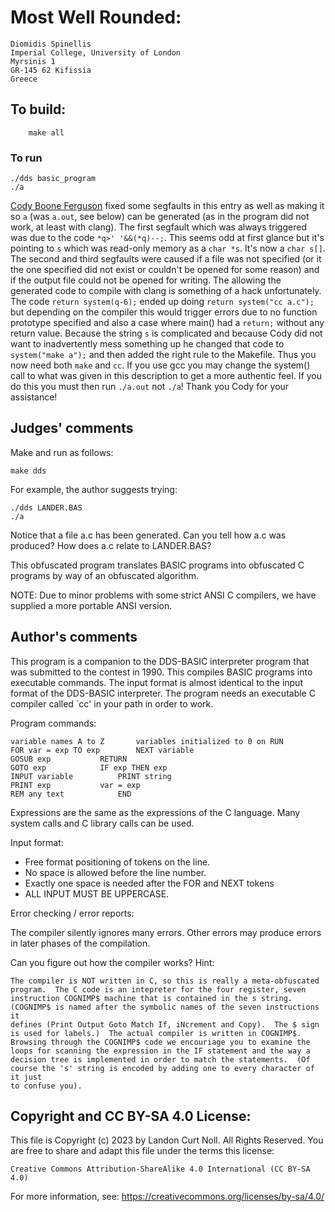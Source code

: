 # Most Well Rounded:

	Diomidis Spinellis
	Imperial College, University of London
	Myrsinis 1
	GR-145 62 Kifissia
	Greece


## To build:

        make all

### To run

	./dds basic_program
	./a

[Cody Boone Ferguson](/winners.html#Cody_Boone_Ferguson) fixed some segfaults in
this entry as well as making it so `a` (was `a.out`, see below) can be generated
(as in the program did not work, at least with clang). The first segfault which
was always triggered was due to the code `*q>' '&&(*q)--;`. This seems odd at
first glance but it's pointing to `s` which was read-only memory as a `char *s`.
It's now a `char s[]`. The second and third segfaults were caused if a file was
not specified (or it the one specified did not exist or couldn't be opened for
some reason) and if the output file could not be opened for writing. The
allowing the generated code to compile with clang is something of a hack
unfortunately. The code `return system(q-6);` ended up doing `return system("cc
a.c");` but depending on the compiler this would trigger errors due to no
function prototype specified and also a case where main() had a `return;`
without any return value. Because the string `s` is complicated and because Cody
did not want to inadvertently mess something up he changed that code to
`system("make a");` and then added the right rule to the Makefile. Thus you now
need both `make` and `cc`. If you use gcc you may change the system() call to
what was given in this description to get a more authentic feel. If you do this
you must then run `./a.out` not `./a`!  Thank you Cody for your assistance!


## Judges' comments

Make and run as follows:
    
	make dds

For example, the author suggests trying:
     
	./dds LANDER.BAS
	./a

Notice that a file a.c has been generated.  Can you tell how a.c was
produced?  How does a.c relate to LANDER.BAS?

This obfuscated program translates BASIC programs into obfuscated
C programs by way of an obfuscated algorithm.

NOTE: Due to minor problems with some strict ANSI C compilers, we 
have supplied a more portable ANSI version.


## Author's comments

This program is a companion to the DDS-BASIC interpreter program that
was submitted to the contest in 1990.  This compiles BASIC programs into
executable commands.  The input format is almost identical to the input
format of the DDS-BASIC interpreter.  The program needs an executable C
compiler called `cc' in your path in order to work.

Program commands:

	variable names A to Z		variables initialized to 0 on RUN
	FOR var = exp TO exp		NEXT variable
	GOSUB exp			RETURN
	GOTO exp			IF exp THEN exp
	INPUT variable			PRINT string
	PRINT exp			var = exp
	REM any text			END

Expressions are the same as the expressions of the C language.
Many system calls and C library calls can be used.

Input format:

- Free format positioning of tokens on the line.
- No space is allowed before the line number.
- Exactly one space is needed after the FOR and NEXT tokens
- ALL INPUT MUST BE UPPERCASE.

Error checking / error reports:

The compiler silently ignores many errors.
Other errors may produce errors in later phases of the compilation.

Can you figure out how the compiler works?  Hint:

    The compiler is NOT written in C, so this is really a meta-obfuscated
    program.  The C code is an intepreter for the four register, seven
    instruction COGNIMP$ machine that is contained in the s string.
    (COGNIMP$ is named after the symbolic names of the seven instructions it
    defines (Print Output Goto Match If, iNcrement and Copy).  The $ sign
    is used for labels.)  The actual compiler is written in COGNIMP$.
    Browsing through the COGNIMP$ code we encouriage you to examine the
    loops for scanning the expression in the IF statement and the way a
    decision tree is implemented in order to match the statements.  (Of
    course the 's' string is encoded by adding one to every character of it just
    to confuse you).

## Copyright and CC BY-SA 4.0 License:

This file is Copyright (c) 2023 by Landon Curt Noll.  All Rights Reserved.
You are free to share and adapt this file under the terms this license:

    Creative Commons Attribution-ShareAlike 4.0 International (CC BY-SA 4.0)

For more information, see: https://creativecommons.org/licenses/by-sa/4.0/
